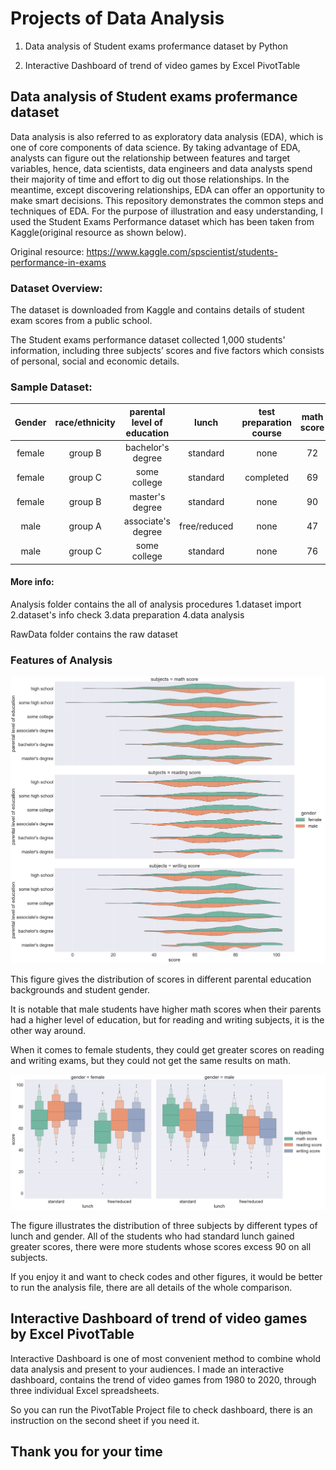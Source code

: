 # Projects of Data Analysis
1. Data analysis of Student exams profermance dataset by Python

2. Interactive Dashboard of trend of video games by Excel PivotTable

## Data analysis of Student exams profermance dataset
Data analysis is also referred to as exploratory data analysis (EDA), which is one of core components of data science. By taking advantage of EDA, analysts can figure out the relationship between features and target variables, hence, data scientists, data engineers and data analysts spend their majority of time and effort to dig out those relationships. In the meantime, except discovering relationships, EDA can offer an opportunity to make smart decisions. This repository demonstrates the common steps and techniques of EDA. For the purpose of illustration and easy understanding, I used the Student Exams Performance dataset which has been taken from Kaggle(original resource as shown below).

Original resource: https://www.kaggle.com/spscientist/students-performance-in-exams

### Dataset Overview:
The dataset is downloaded from Kaggle and contains details of student exam scores from a public school.

The Student exams performance dataset collected 1,000 students' information, including three subjects’ scores and five factors which consists of personal, social  and economic details.

### Sample Dataset:

| Gender | race/ethnicity|parental level of education   |lunch | test preparation course |math score|reading score|writing score |
|:-------------:|:-------------:| :-------------:| :-------------:|:-------------:|:-------------:| :-------------:|:-------------:|
|female	|group B	|bachelor's degree	|standard	|none	| 72 |	 72 |	74 |
|female	|group C	|some college	|standard	|completed	| 69	|  90 |	88 |
|female	|group B	|master's degree |standard	|none	| 90	|  95 |	93 |
|male	|group A	|associate's degree	|free/reduced	|none	| 47 |	57  | 44 |
|male	|group C	|some college	|standard |none	| 76	|  78	| 75 |

#### More info:

Analysis folder contains the all of analysis procedures
1.dataset import
2.dataset's info check
3.data preparation
4.data analysis

RawData folder contains the raw dataset

### Features of Analysis

<img src="images/educational_score.png">

This figure gives the distribution of scores in different parental education backgrounds and student gender.

It is notable that male students have higher math scores when their parents had a higher level of education, but for reading and writing subjects, it is the other way around.

When it comes to female students, they could get greater scores on reading and writing exams, but they could not get the same results on math.

<img src="images/lunch_score.png">

The figure illustrates the distribution of three subjects by different types of lunch  and gender.
All of the students who had standard lunch gained greater scores, there were more students whose scores excess 90 on all subjects.

If you enjoy it and want to check codes and other figures, it would be better to run the analysis file, there are all details of the whole comparison.

## Interactive Dashboard of trend of video games by Excel PivotTable
Interactive Dashboard is one of most convenient method to combine whold data analysis and present to your audiences. I made an interactive dashboard, contains the trend of video games from 1980 to 2020, through three individual Excel spreadsheets.

So you can run the PivotTable Project file to check dashboard, there is an instruction on the second sheet if you need it.

## Thank you for your time




